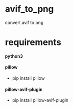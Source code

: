 # avif_to_png
convert avif to png
# requirements
#### python3
#### pillow
  - pip install pillow
#### pillow-avif-plugin 
  - pip install pillow-avif-plugin
